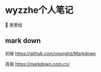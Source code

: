 # wyzzhe个人笔记

🐧 奥里给
## mark down
初级 https://github.com/younghz/Markdown

高级 https://markdown.com.cn/
